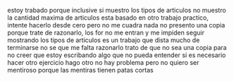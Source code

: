 estoy trabado porque inclusive si muestro los tipos de articulos no muestro la cantidad maxima de articulos
esta basado en otro trabajo practico, intente hacerlo desde cero pero no me cuadra nada
no presento una copia porque trate de razonarlo, los for no me entran y me impiden seguir mostrando los tipos de articulos
es un trabajo que dista mucho de terminarse
no se que me falta razonarlo
trato de que no sea una copia para no creer que estoy escribando algo que no pueda entender
si es necesario hacer otro ejercicio hago otro no hay problema pero no quiero ser mentiroso porque las mentiras tienen patas cortas